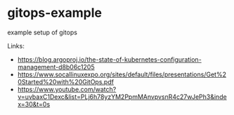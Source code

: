 # gitops-example
example setup of gitops


Links:
- https://blog.argoproj.io/the-state-of-kubernetes-configuration-management-d8b06c1205
- https://www.socallinuxexpo.org/sites/default/files/presentations/Get%20Started%20with%20GitOps.pdf
- https://www.youtube.com/watch?v=uvbaxC1Dexc&list=PLj6h78yzYM2PpmMAnvpvsnR4c27wJePh3&index=30&t=0s
